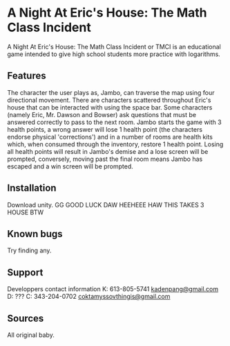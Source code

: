# A Night At Eric's House: The Math Class Incident
A Night At Eric's House: The Math Class Incident or TMCI is an educational game intended to give high school students more practice with logarithms. 

## Features
The character the user plays as, Jambo, can traverse the map using four directional movement. There are characters scattered throughout Eric's house that can be interacted with using the space bar. Some characters (namely Eric, Mr. Dawson and Bowser) ask questions that must be answered correctly to pass to the next room. Jambo starts the game with 3 health points, a wrong answer will lose 1 health point (the characters endorse physical 'corrections') and in a number of rooms are health kits which, when consumed through the inventory, restore 1 health point. Losing all health points will result in Jambo's demise and a lose screen will be prompted, conversely, moving past the final room means Jambo has escaped and a win screen will be prompted. 

## Installation
Download unity. GG GOOD LUCK DAW HEEHEEE HAW THIS TAKES 3 HOUSE BTW

## Known bugs
Try finding any.

## Support
Developpers contact information
  K: 613-805-5741 kadenpang@gmail.com
  D: ???
  C: 343-204-0702 coktamyssovthingis@gmail.com

## Sources
All original baby.
